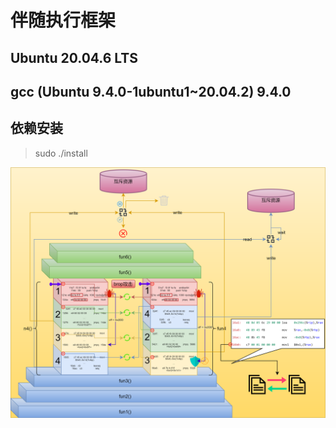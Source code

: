 # 伴随执行框架

## Ubuntu 20.04.6 LTS 
## gcc (Ubuntu 9.4.0-1ubuntu1~20.04.2) 9.4.0

## 依赖安装
>sudo ./install

![broddy](assets/image/broddy.svg)